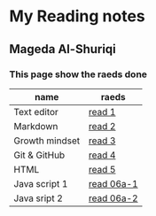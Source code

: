 # My Reading notes
## Mageda Al-Shuriqi
### This page show the raeds done 

name | raeds
-----|-------
Text editor | [read 1](https://magedashuriqi.github.io/reading-notes/read0)
Markdown | [read 2](https://magedashuriqi.github.io/reading-notes/editors)
Growth mindset | [read 3](https://magedashuriqi.github.io/reading-notes/growth)
Git & GitHub | [read 4](https://magedashuriqi.github.io/reading-notes/git)
HTML | [read 5](https://magedashuriqi.github.io/reading-notes/Read4)
Java script 1 | [read 06a-1](https://magedashuriqi.github.io/Class-06-JS/add-content.html)
Java sript 2 | [read 06a-2](https://magedashuriqi.github.io/reading-notes/read06)
